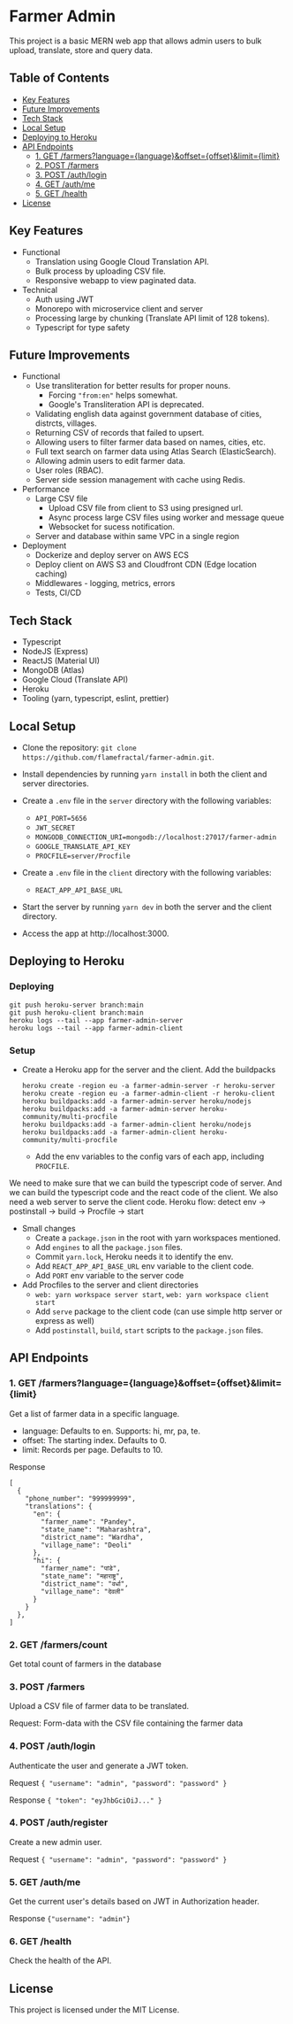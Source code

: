 # Farmer Admin

This project is a basic MERN web app that allows admin users to bulk upload, translate, store and query data.

## Table of Contents

- [Key Features](#key-features)
- [Future Improvements](#future-improvements)
- [Tech Stack](#tech-stack)
- [Local Setup](#local-setup)
- [Deploying to Heroku](#deploying-to-heroku)
- [API Endpoints](#api-endpoints)
  - [1. GET /farmers?language={language}&offset={offset}&limit={limit}](#1-get-farmerslanguagelanguageoffsetoffsetlimitlimit)
  - [2. POST /farmers](#2-post-farmers)
  - [3. POST /auth/login](#3-post-authlogin)
  - [4. GET /auth/me](#4-get-authme)
  - [5. GET /health](#5-get-health)
- [License](#license)

## Key Features

- Functional
  - Translation using Google Cloud Translation API.
  - Bulk process by uploading CSV file.
  - Responsive webapp to view paginated data.
- Technical
  - Auth using JWT
  - Monorepo with microservice client and server
  - Processing large by chunking (Translate API limit of 128 tokens).
  - Typescript for type safety

## Future Improvements

- Functional
  - Use transliteration for better results for proper nouns.
    - Forcing `"from:en"` helps somewhat.
    - Google's Transliteration API is deprecated.
  - Validating english data against government database of cities, distrcts, villages.
  - Returning CSV of records that failed to upsert.
  - Allowing users to filter farmer data based on names, cities, etc.
  - Full text search on farmer data using Atlas Search (ElasticSearch).
  - Allowing admin users to edit farmer data.
  - User roles (RBAC).
  - Server side session management with cache using Redis.
- Performance
  - Large CSV file
    - Upload CSV file from client to S3 using presigned url.
    - Async process large CSV files using worker and message queue
    - Websocket for sucess notification.
  - Server and database within same VPC in a single region
- Deployment
  - Dockerize and deploy server on AWS ECS
  - Deploy client on AWS S3 and Cloudfront CDN (Edge location caching)
  - Middlewares - logging, metrics, errors
  - Tests, CI/CD

## Tech Stack

- Typescript
- NodeJS (Express)
- ReactJS (Material UI)
- MongoDB (Atlas)
- Google Cloud (Translate API)
- Heroku
- Tooling (yarn, typescript, eslint, prettier)

## Local Setup

- Clone the repository: `git clone https://github.com/flamefractal/farmer-admin.git`.
- Install dependencies by running `yarn install` in both the client and server directories.
- Create a `.env` file in the `server` directory with the following variables:
  - `API_PORT=5656`
  - `JWT_SECRET`
  - `MONGODB_CONNECTION_URI=mongodb://localhost:27017/farmer-admin`
  - `GOOGLE_TRANSLATE_API_KEY`
  - `PROCFILE=server/Procfile`
- Create a `.env` file in the `client` directory with the following variables:

  - `REACT_APP_API_BASE_URL`

- Start the server by running `yarn dev` in both the server and the client directory.
- Access the app at http://localhost:3000.

## Deploying to Heroku

### Deploying

```
git push heroku-server branch:main
git push heroku-client branch:main
heroku logs --tail --app farmer-admin-server
heroku logs --tail --app farmer-admin-client
```

### Setup

- Create a Heroku app for the server and the client. Add the buildpacks
  ```
  heroku create -region eu -a farmer-admin-server -r heroku-server
  heroku create -region eu -a farmer-admin-client -r heroku-client
  heroku buildpacks:add -a farmer-admin-server heroku/nodejs
  heroku buildpacks:add -a farmer-admin-server heroku-community/multi-procfile
  heroku buildpacks:add -a farmer-admin-client heroku/nodejs
  heroku buildpacks:add -a farmer-admin-client heroku-community/multi-procfile
  ```
  - Add the env variables to the config vars of each app, including `PROCFILE`.

We need to make sure that we can build the typescript code of server. And we can build the typescript code and the react code of the client. We also need a web server to serve the client code. Heroku flow: detect env -> postinstall -> build -> Procfile -> start

- Small changes
  - Create a `package.json` in the root with yarn workspaces mentioned.
  - Add `engines` to all the `package.json` files.
  - Commit `yarn.lock`, Heroku needs it to identify the env.
  - Add `REACT_APP_API_BASE_URL` env variable to the client code.
  - Add `PORT` env variable to the server code
- Add Procfiles to the server and client directories
  - `web: yarn workspace server start`, `web: yarn workspace client start`
  - Add `serve` package to the client code (can use simple http server or express as well)
  - Add `postinstall`, `build`, `start` scripts to the `package.json` files.

## API Endpoints

### 1. GET /farmers?language={language}&offset={offset}&limit={limit}

Get a list of farmer data in a specific language.

- language: Defaults to en. Supports: hi, mr, pa, te.
- offset: The starting index. Defaults to 0.
- limit: Records per page. Defaults to 10.

Response

```
[
  {
    "phone_number": "999999999",
    "translations": {
      "en": {
        "farmer_name": "Pandey",
        "state_name": "Maharashtra",
        "district_name": "Wardha",
        "village_name": "Deoli"
      },
      "hi": {
        "farmer_name": "पांडे",
        "state_name": "महाराष्ट्र",
        "district_name": "वर्धा",
        "village_name": "देवली"
      }
    }
  },
]
```

### 2. GET /farmers/count

Get total count of farmers in the database

### 3. POST /farmers

Upload a CSV file of farmer data to be translated.

Request: Form-data with the CSV file containing the farmer data

### 4. POST /auth/login

Authenticate the user and generate a JWT token.

Request `{ "username": "admin", "password": "password" }`

Response `{ "token": "eyJhbGciOiJ..." }`

### 4. POST /auth/register

Create a new admin user.

Request `{ "username": "admin", "password": "password" }`

### 5. GET /auth/me

Get the current user's details based on JWT in Authorization header.

Response `{"username": "admin"}`

### 6. GET /health

Check the health of the API.

## License

This project is licensed under the MIT License.
